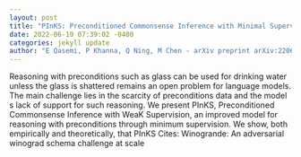 ```yaml
--- 
layout: post 
title: "PInKS: Preconditioned Commonsense Inference with Minimal Supervision" 
date: 2022-06-19 07:39:02 -0400 
categories: jekyll update 
author: "E Qasemi, P Khanna, Q Ning, M Chen - arXiv preprint arXiv:2206.07920, 2022" 
--- 
```

Reasoning with preconditions such as glass can be used for drinking water unless the glass is shattered remains an open problem for language models. The main challenge lies in the scarcity of preconditions data and the model s lack of support for such reasoning. We present PInKS, Preconditioned Commonsense Inference with WeaK Supervision, an improved model for reasoning with preconditions through minimum supervision. We show, both empirically and theoretically, that PInKS Cites: Winogrande: An adversarial winograd schema challenge at scale